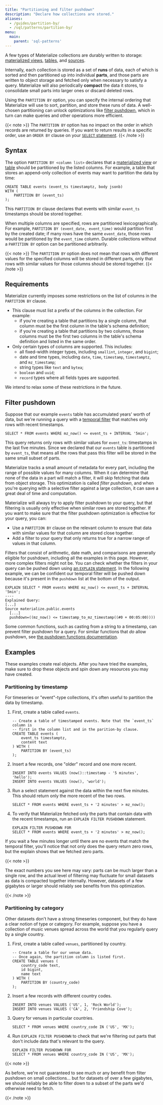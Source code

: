 ```yaml
---
title: "Partitioning and filter pushdown"
description: "Declare how collections are stored."
aliases:
  - /guides/partition-by/
  - /sql/patterns/partition-by/
menu:
  main:
    parent: 'sql-patterns'
---
```


[//]: # "TODO link to the source table docs once that feature is documented."

A few types of Materialize collections are durably written to storage: [materialized views](/sql/create-materialized-view/), [tables](/sql/create-table), and [sources](/sql/create-source).

Internally, each collection is stored as a set of **runs** of data, each of which is sorted and then partitioned up into individual **parts**, and those parts are written to object storage and fetched only when necessary to satisfy a query. Materialize will also periodically **compact** the data it stores, to consolidate small parts into larger ones or discard deleted rows.

Using the `PARTITION BY` option, you can specify the internal ordering that
Materialize will use to sort, partition, and store these runs of data.
A well-chosen partitioning can unlock optimizations like [filter pushdown](#filter-pushdown), which in turn can make queries and other operations more efficient.

{{< note >}}
The `PARTITION BY` option has no impact on the order in which records are returned by queries.
If you want to return results in a specific order, use an `ORDER BY` clause on your [`SELECT` statement](/sql/select/).
{{< /note >}}

## Syntax

The option `PARTITION BY <column list>` declares that a [materialized view](/sql/create-materialized-view/#with_options) or [table](/sql/create-table/#with_options) should be partitioned by the listed columns.
For example, a table that stores an append-only collection of events may want to partition the data by time:

```mzsql
CREATE TABLE events (event_ts timestamptz, body jsonb)
WITH (
    PARTITION BY (event_ts)
);
```

This `PARTITION BY` clause declares that events with similar `event_ts` timestamps should be stored together.

When multiple columns are specified, rows are partitioned lexicographically.
For example, `PARTITION BY (event_date, event_time)` would partition first by the created date;
if many rows have the same `event_date`, those rows would be partitioned by the `event_time` column.
Durable collections without a `PARTITION BY` option can be partitioned arbitrarily.

{{< note >}}
The `PARTITION BY` option does not mean that rows with different values for the specified columns will be stored in different parts, only that rows with similar values for those columns should be stored together.
{{< /note >}}

## Requirements

Materialize currently imposes some restrictions on the list of columns in the `PARTITION BY` clause.

- This clause must list a prefix of the columns in the collection. For example:
  - if you're creating a table that partitions by a single column, that column must be the first column in the table's schema definition;
  - if you're creating a table that partitions by two columns, those columns must be the first two columns in the table's schema definition and listed in the same order.
- Only certain types of columns are supported. This includes:
    - all fixed-width integer types, including `smallint`, `integer`, and `bigint`;
    - date and time types, including `date`, `time`, `timestamp`, `timestamptz`, and `mz_timestamp`;
    - string types like `text` and `bytea`;
    - `boolean` and `uuid`;
    - `record` types where all fields types are supported.

We intend to relax some of these restrictions in the future.

## Filter pushdown

Suppose that our example `events` table has accumulated years' worth of data, but we're running a query with a [temporal filter](/transform-data/patterns/temporal-filters/) that matches only rows with recent timestamps.

```mzsql
SELECT * FROM events WHERE mz_now() <= event_ts + INTERVAL '5min';
```

This query returns only rows with similar values for `event_ts`: timestamps in the last five minutes.
Since we declared that our `events` table is partitioned by `event_ts`, that means all the rows that pass this filter will be stored in the same small subset of parts.

Materialize tracks a small amount of metadata for every part, including the range of possible values for many columns. When it can determine that none of the data in a part will match a filter, it will skip fetching that data from object storage. This optimization is called _filter pushdown_, and when you're querying with a selective filter against a large collection, it can save a great deal of time and computation.

Materialize will always try to apply filter pushdown to your query, but that filtering is usually only effective when similar rows are stored together.
If you want to make sure that the filter pushdown optimization is effective for your query, you can:

- Use a `PARTITION BY` clause on the relevant column to ensure that data with similar values for that column are stored close together.
- Add a filter to your query that only returns true for a narrow range of values in that column.

Filters that consist of arithmetic, date math, and comparisons are generally eligible for pushdown, including all the examples in this page. However, more complex filters might not be. You can check whether the filters in your query can be pushed down using [an `EXPLAIN` statement](/sql/explain-plan/). In the following example, we can be confident our temporal filter will be pushed down because it's present in the `pushdown` list at the bottom of the output.

```mzsql
EXPLAIN SELECT * FROM events WHERE mz_now() <= event_ts + INTERVAL '5min';
----
Explained Query:
[...]
Source materialize.public.events
  [...]
  pushdown=((mz_now() <= timestamp_to_mz_timestamp((#0 + 00:05:00))))
```

Some common functions, such as casting from a string to a timestamp, can prevent filter pushdown for a query. For similar functions that _do_ allow pushdown, see [the pushdown functions documentation](/sql/functions/pushdown/).

## Examples

These examples create real objects. After you have tried the examples, make sure to drop these objects and spin down any resources you may have created.

### Partitioning by timestamp

For timeseries or "event"-type collections, it's often useful to partition the data by timestamp.

1. First, create a table called `events`.
    ```mzsql
    -- Create a table of timestamped events. Note that the `event_ts` column is
    -- first in the column list and in the parition-by clause.
    CREATE TABLE events (
        event_ts timestamptz,
        content text
    ) WITH (
        PARTITION BY (event_ts)
    );
    ```

1. Insert a few records, one "older" record and one more recent.
    ```mzsql
    INSERT INTO events VALUES (now()::timestamp - '5 minutes', 'hello');
    INSERT INTO events VALUES (now(), 'world');
    ```

1. Run a select statement against the data within the next five minutes. This should return only the more recent of the two rows.
    ```mzsql
    SELECT * FROM events WHERE event_ts + '2 minutes' > mz_now();
    ```

1. To verify that Materialize fetched only the parts that contain data with the
   recent timestamps, run an `EXPLAIN FILTER PUSHDOWN` statement.
    ```mzsql
    EXPLAIN FILTER PUSHDOWN FOR
    SELECT * FROM events WHERE event_ts + '2 minutes' > mz_now();
    ```

If you wait a few minutes longer until there are no events that match the temporal filter, you'll notice that not only does the query return zero rows, but the explain shows that we fetched zero parts.

{{< note >}}

The exact numbers you see here may vary: parts can be much larger than a single row, and the actual level of filtering may fluctuate for small datasets as data is compacted together internally. However, datasets of a few gigabytes or larger should reliably see benefits from this optimization.

{{< /note >}}

### Partitioning by category

Other datasets don't have a strong timeseries component, but they do have a clear notion of type or category. For example, suppose you have a collection of music venues spread across the world that you regularly query by a single country.

1. First, create a table called `venues`, partitioned by country.
    ```mzsql
    -- Create a table for our venue data.
    -- Once again, the partition column is listed first.
    CREATE TABLE venues (
        country_code text,
        id bigint,
        name text
    ) WITH (
        PARTITION BY (country_code)
    );
    ```

1. Insert a few records with different country codes.
    ```mzsql
    INSERT INTO venues VALUES ('US', 1, 'Rock World');
    INSERT INTO venues VALUES ('CA', 2, 'Friendship Cove');
    ```

1. Query for venues in particular countries.
    ```mzsql
    SELECT * FROM venues WHERE country_code IN ('US', 'MX');
    ```

1. Run `EXPLAIN FILTER PUSHDOWN` to check that we're filtering out parts that don't include data that's relevant to the query.
    ```mzsql
    EXPLAIN FILTER PUSHDOWN FOR
    SELECT * FROM venues WHERE country_code IN ('US', 'MX');
    ```

{{< note >}}

As before, we're not guaranteed to see much or any benefit from filter pushdown on small collections... but for datasets of over a few gigabytes, we should reliably be able to filter down to a subset of the parts we'd otherwise need to fetch.

{{< /note >}}
